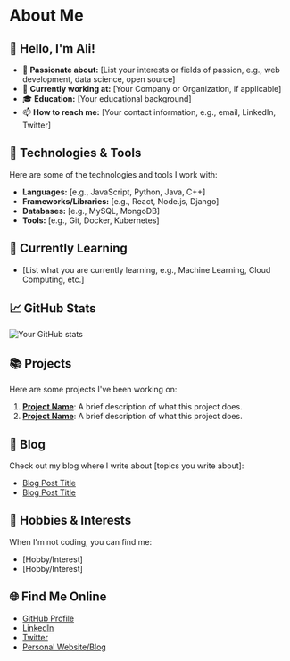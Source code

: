 # About Me

## 👋 Hello, I'm Ali!

- 🌟 **Passionate about:** [List your interests or fields of passion, e.g., web development, data science, open source]
- 💼 **Currently working at:** [Your Company or Organization, if applicable]
- 🎓 **Education:** [Your educational background]
- 📫 **How to reach me:** [Your contact information, e.g., email, LinkedIn, Twitter]

## 🔧 Technologies & Tools

Here are some of the technologies and tools I work with:

- **Languages:** [e.g., JavaScript, Python, Java, C++]
- **Frameworks/Libraries:** [e.g., React, Node.js, Django]
- **Databases:** [e.g., MySQL, MongoDB]
- **Tools:** [e.g., Git, Docker, Kubernetes]

## 🌱 Currently Learning

- [List what you are currently learning, e.g., Machine Learning, Cloud Computing, etc.]

## 📈 GitHub Stats

![Your GitHub stats](https://github-readme-stats.vercel.app/api?username=yourusername&show_icons=true&hide_border=true&theme=radical)

## 📚 Projects

Here are some projects I've been working on:

1. **[Project Name](link-to-project-repo)**: A brief description of what this project does.
2. **[Project Name](link-to-project-repo)**: A brief description of what this project does.

## 📝 Blog

Check out my blog where I write about [topics you write about]:

- [Blog Post Title](link-to-post)
- [Blog Post Title](link-to-post)

## 🎨 Hobbies & Interests

When I'm not coding, you can find me:

- [Hobby/Interest]
- [Hobby/Interest]

## 🌐 Find Me Online

- [GitHub Profile](https://github.com/yourusername)
- [LinkedIn](https://www.linkedin.com/in/yourprofile)
- [Twitter](https://twitter.com/yourhandle)
- [Personal Website/Blog](https://yourwebsite.com)

